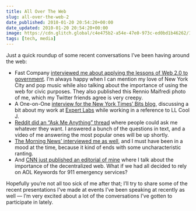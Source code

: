 ```yaml
---
title: All Over The Web
slug: all-over-the-web-2
date_published: 2010-01-20 20:54:20+00:00
date_updated: 2010-01-20 20:54:20+00:00
image: https://cdn.glitch.global/c4e475b2-a54e-47e0-973c-ed0bd1b46262/1514472-how-anil-dash-applies-the-lessons-of-web-20-to-government-rotator.webp?v=1670809046414
tags: [tech, media]
---
```

Just a quick roundup of some recent conversations I’ve been having around the web:

- Fast Company [interviewed me about applying the lessons of Web 2.0 to government](https://www.fastcompany.com/1514472/how-anil-dash-applies-lessons-web-20-government). I’m always happy when I can mention my love of New York City and pop music while also talking about the importance of using the web for civic purposes. They also published this Rennio Maifredi photo of me, which my Twitter friends agree is very creepy.
- A One-on-One [interview for the New York Times’ Bits blog](http://bits.blogs.nytimes.com/2010/01/13/one-to-one-anil-dash-of-expert-labs-and-six-apart/), discussing a bit about my work at [Expert Labs](http://expertlabs.org/) while working in a reference to LL Cool J.
- [Reddit did an “Ask Me Anything” thread](http://www.reddit.com/r/blog/comments/aq2xt/anil_dash_ask_him_anything/) where people could ask me whatever they want. I answered a bunch of the questions in text, and a video of me answering the most popular ones will be up shortly.
- [The Morning News’ interviewed me as well](http://talks.themorningnews.org/2010/01/anil-dash.php), and I must have been in a mood at the time, because it kind of ends with some uncharacteristic ranting.
- And [CNN just published an editorial of mine](http://www.cnn.com/2010/OPINION/01/22/dash.twitter.shutdown/) where I talk about the importance of the decentralized web. What if we had all decided to rely on AOL Keywords for 911 emergency services?

Hopefully you’re not all too sick of me after that; I’ll try to share some of the recent presentations I’ve made at events I’ve been speaking at recently as well — I’m very excited about a lot of the conversations I’ve gotten to participate in lately.
